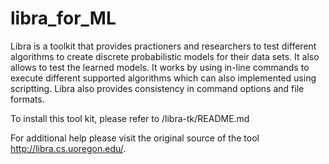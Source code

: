 # libra_for_ML

Libra is a toolkit that provides practioners and researchers to test different algorithms to create discrete probabilistic models for their data sets. It also allows to test the learned models. It works by using in-line commands to execute different supported algorithms which can also implemented using scriptting. Libra also provides consistency in command options and file formats.

To install this tool kit, please refer to /libra-tk/README.md


For additional help please visit the original source of the tool http://libra.cs.uoregon.edu/. 
